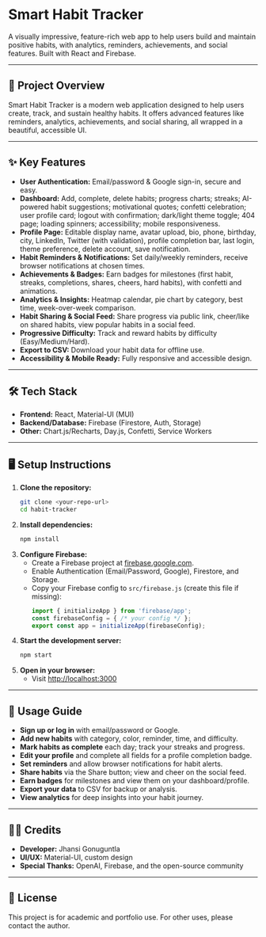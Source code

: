 # Smart Habit Tracker

A visually impressive, feature-rich web app to help users build and maintain positive habits, with analytics, reminders, achievements, and social features. Built with React and Firebase.

---

## 🚀 Project Overview
Smart Habit Tracker is a modern web application designed to help users create, track, and sustain healthy habits. It offers advanced features like reminders, analytics, achievements, and social sharing, all wrapped in a beautiful, accessible UI.

---

## ✨ Key Features
- **User Authentication:** Email/password & Google sign-in, secure and easy.
- **Dashboard:** Add, complete, delete habits; progress charts; streaks; AI-powered habit suggestions; motivational quotes; confetti celebration; user profile card; logout with confirmation; dark/light theme toggle; 404 page; loading spinners; accessibility; mobile responsiveness.
- **Profile Page:** Editable display name, avatar upload, bio, phone, birthday, city, LinkedIn, Twitter (with validation), profile completion bar, last login, theme preference, delete account, save notification.
- **Habit Reminders & Notifications:** Set daily/weekly reminders, receive browser notifications at chosen times.
- **Achievements & Badges:** Earn badges for milestones (first habit, streaks, completions, shares, cheers, hard habits), with confetti and animations.
- **Analytics & Insights:** Heatmap calendar, pie chart by category, best time, week-over-week comparison.
- **Habit Sharing & Social Feed:** Share progress via public link, cheer/like on shared habits, view popular habits in a social feed.
- **Progressive Difficulty:** Track and reward habits by difficulty (Easy/Medium/Hard).
- **Export to CSV:** Download your habit data for offline use.
- **Accessibility & Mobile Ready:** Fully responsive and accessible design.

---

## 🛠️ Tech Stack
- **Frontend:** React, Material-UI (MUI)
- **Backend/Database:** Firebase (Firestore, Auth, Storage)
- **Other:** Chart.js/Recharts, Day.js, Confetti, Service Workers

---

## 🖥️ Setup Instructions
1. **Clone the repository:**
   ```bash
   git clone <your-repo-url>
   cd habit-tracker
   ```
2. **Install dependencies:**
   ```bash
   npm install
   ```
3. **Configure Firebase:**
   - Create a Firebase project at [firebase.google.com](https://firebase.google.com/).
   - Enable Authentication (Email/Password, Google), Firestore, and Storage.
   - Copy your Firebase config to `src/firebase.js` (create this file if missing):
     ```js
     import { initializeApp } from 'firebase/app';
     const firebaseConfig = { /* your config */ };
     export const app = initializeApp(firebaseConfig);
     ```
4. **Start the development server:**
   ```bash
   npm start
   ```
5. **Open in your browser:**
   - Visit [http://localhost:3000](http://localhost:3000)

---

## 📖 Usage Guide
- **Sign up or log in** with email/password or Google.
- **Add new habits** with category, color, reminder, time, and difficulty.
- **Mark habits as complete** each day; track your streaks and progress.
- **Edit your profile** and complete all fields for a profile completion badge.
- **Set reminders** and allow browser notifications for habit alerts.
- **Share habits** via the Share button; view and cheer on the social feed.
- **Earn badges** for milestones and view them on your dashboard/profile.
- **Export your data** to CSV for backup or analysis.
- **View analytics** for deep insights into your habit journey.

---


## 👩‍💻 Credits
- **Developer:** Jhansi Gonuguntla
- **UI/UX:** Material-UI, custom design
- **Special Thanks:** OpenAI, Firebase, and the open-source community

---

## 📄 License
This project is for academic and portfolio use. For other uses, please contact the author. 